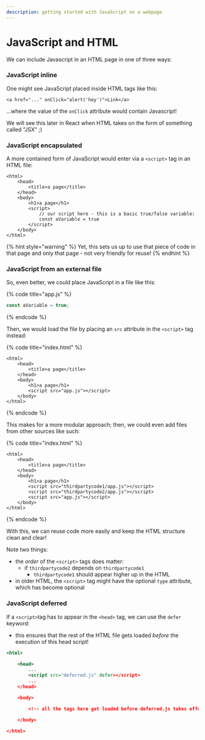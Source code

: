 ```yaml
---
description: getting started with JavaScript on a webpage
---
```


# JavaScript and HTML

We can include Javascript in an HTML page in one of three ways:

### JavaScript inline

One might see JavaScript placed inside HTML tags like this:

```markup
<a href="..." onClick="alert('hey')">Link</a>
```

...where the value of the `onClick` attribute would contain Javascript!

We will see this later in React when HTML takes on the form of something called "JSX" ;)

### JavaScript encapsulated

A more contained form of JavaScript would enter via a `<script>` tag in an HTML file:

```markup
<html>
    <head>
        <title>a page</title>
    </head>
    <body>
        <h1>a page</h1>
        <script>
            // our script here - this is a basic true/false variable: 
            const aVariable = true
        </script>
    </body>
</html>
```

{% hint style="warning" %}
Yet, this sets us up to use that piece of code in that page and only that page - not very friendly for reuse!
{% endhint %}

### JavaScript from an external file

So, even better, we could place JavaScript in a file like this:

{% code title="app.js" %}
```javascript
const aVariable = true;
```
{% endcode %}

Then, we would load the file by placing an `src` attribute in the `<script>` tag instead:

{% code title="index.html" %}
```markup
<html>
    <head>
        <title>a page</title>
    </head>
    <body>
        <h1>a page</h1>
        <script src="app.js"></script>
    </body>
</html>
```
{% endcode %}

This makes for a more modular approach; then, we could even add files from other sources like such:

{% code title="index.html" %}
```markup
<html>
    <head>
        <title>a page</title>
    </head>
    <body>
        <h1>a page</h1>
        <script src="thirdpartycode1/app.js"></script>
        <script src="thirdpartycode2/app.js"></script>
        <script src="app.js"></script>
    </body>
</html>
```
{% endcode %}

With this, we can reuse code more easily and keep the HTML structure clean and clear!

Note two things:

* the _order_ of the `<script>` tags does matter:
  * if `thirdpartycode2` depends on `thirdpartycode1`
    * `thirdpartycode1` should appear higher up in the HTML
* in older HTML, the `<script>` tag might have the optional `type` attribute, which has become optional

### JavaScript deferred

If a `<script>`tag has to appear in the `<head>` tag, we can use the `defer` keyword:

* this ensures that the rest of the HTML file gets loaded _before_ the execution of this head script!

```xml
<html>

    <head>
        ...
        <script src="deferred.js" defer></script>
        ...
    </head>

    <body>

        <!-- all the tags here get loaded before deferred.js takes effect -->

    </body>

</html>
```
